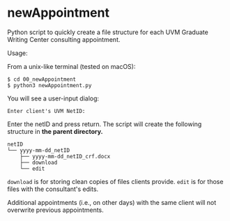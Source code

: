 # newAppointment
Python script to quickly create a file structure for each UVM Graduate Writing Center consulting appointment.

Usage:

From a unix-like terminal (tested on macOS):

```
$ cd 00_newAppointment
$ python3 newAppointment.py

```
You will see a user-input dialog:

```
Enter client's UVM NetID:

```

Enter the netID and press return. The script will create the following structure in __the parent directory.__

```
netID
└── yyyy-mm-dd_netID
    ├── yyyy-mm-dd_netID_crf.docx
    ├── download
    └── edit
```

`download` is for storing clean copies of files clients provide. `edit` is for those files with the consultant's edits. 

Additional appointments (i.e., on other days) with the same client will not overwrite previous appointments.